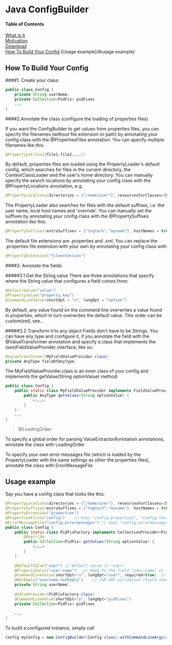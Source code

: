 Java ConfigBuilder
==================

#### Table of Contents
[What is it](#what-is-it)  
[Motivation](#motivation)  
[Download](#download)  
[How To Build Your Config](#how-to-build-your-config)
[Usage example](#usage example)

How To Build Your Config
------------------------

####1. Create your class:
```java
public class Config {
    private String userName;
    private Collection<PidFix> pidFixes
    ...
}
```
####2.Annotate the class (configure the loading of properties files)

If you want the ConfigBuilder to get values from properties files, 
you can specify the filenames (without file extension or path) by 
annotating your config class with the @PropertiesFiles annotation. 
You can specify multiple filenames like this: 
```java
@PropertiesFiles({file1,file2,...})
```

By default, properties files are loaded using the PropertyLoader's default config, which 
searches for files in the current directory, the ContextClassLoader and the user's home directory.
You can manually specify the search locations by annotating your config class with the @PropertyLocations annotation, e.g.
```java
@PropertyLocations(directories = {"/home/user"}, resourcesForClasses={MyApp.class}, contextClassLoader = true)
```

The PropertyLoader also searches for files with the default suffixes, i.e. the user name, local host names and 'override'.
You can manually set the suffixes by annotating your config class with the @PropertySuffixes annotation like this:
```java
@PropertySuffixes(extraSuffixes = {"tngtech","myname"}, hostNames = true)
```

The default file extensions are .properties and .xml. You can replace the .properties file extension with your own
by annotating your config class with 
```java
@PropertyExtension("fileextension")
```

####3. Annotate the fields

#####3.1 Get the String value
There are three annotations that specify where the String value that configures a field comes from:
```java
@DefaultValue("value")
@PropertyValue("property.key")
@CommandLineValue(shortOpt = "o", longOpt = "option")
```

By default, any value found on the command line overwrites a value found in properties, which in turn overwrites the default value.
This order can be customized, see...

#####3.2 Transform it to any object
Fields don't have to be Strings. You can have any type and configure it, if you annotate the field with the
@ValueTransformer annotation and specify a class that implements the (see)FieldValueProvider interface, like so:
```java
@ValueTransformer(MyFieldValueProvider.class)
private AnyType fieldOfAnyType;
```

The MyFieldValueProvider.class is an inner class of your config and implements the getValue(String optionValue) method:
```java
public class Config {
    public static class MyFieldValueProvider implements FieldValueProvider<AnyType> {
        public AnyType getValues(String optionValue) {
            <...>
        }
    }
    ...
}
```


> @LoadingOrder

To specify a global order for parsing ValueExtractorAnnotation annotations, annotate the class with 
LoadingOrder

To specify your own error messages file (which is loaded by the PropertyLoader with the same settings as other the properties files), annotate the class with 
ErrorMessageFile

Usage example
-------------
Say you have a config class that looks like this:
```java
@PropertyLocations(directories = {"/home/user"}, resourcesForClasses={MyApp.class}, contextClassLoader = true)
@PropertySuffixes(extraSuffixes = {"tngtech","myname"}, hostNames = true)
@PropertyExtension("properties")
@PropertiesFiles("config")    // Uses "config.properties", "config.<hostname>.properties", etc.
@ErrorMessageFile("config.errormessages") // Uses "config.errormessages.properties" for i18n error messages
public class Config {
    public static class PidFixFactory implements CollectionProvider<PidFix> {
        @Override
        public Collection<PidFix> getValues(String optionValue) {
            <...>
        }
    }
 
    @DefaultValue("user") // Default value is "user"
    @PropertyValue("user.name")   // Maps to the field "user.name" in the properties file
    @CommandLineValue(shortOpt="u", longOpt="user", required=true)  // Command line arguments (required option "-u/--user"
    @NotEmpty("username.notEmpty")    // JSR-303 validation (Field should not be empty)
    private String userName;
 
    @ValueProvider(PidFixFactory.class)
    @CommandLineValue(shortOpt="p", longOpt="pidFixes")
    private Collection<PidFix> pidFixes
 
    ...
}
```
To build a configured instance, simply call
```java
Config myConfig = new ConfigBuilder(Config.class).withCommandLineArgs(args).build();
```

